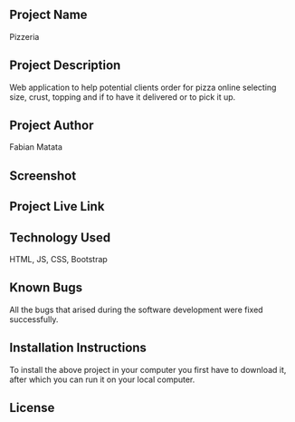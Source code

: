 ## Project Name
Pizzeria
## Project Description
Web application to help potential clients order for pizza online selecting size, crust, topping and if to have it delivered or to pick it up.
## Project Author
Fabian Matata
## Screenshot

## Project Live Link

## Technology Used
HTML, JS, CSS, Bootstrap
## Known Bugs
All the bugs that arised during the software development were fixed successfully.

## Installation Instructions
To install the above project in your computer you first have to download it, after which you can run it on your local computer.
## License